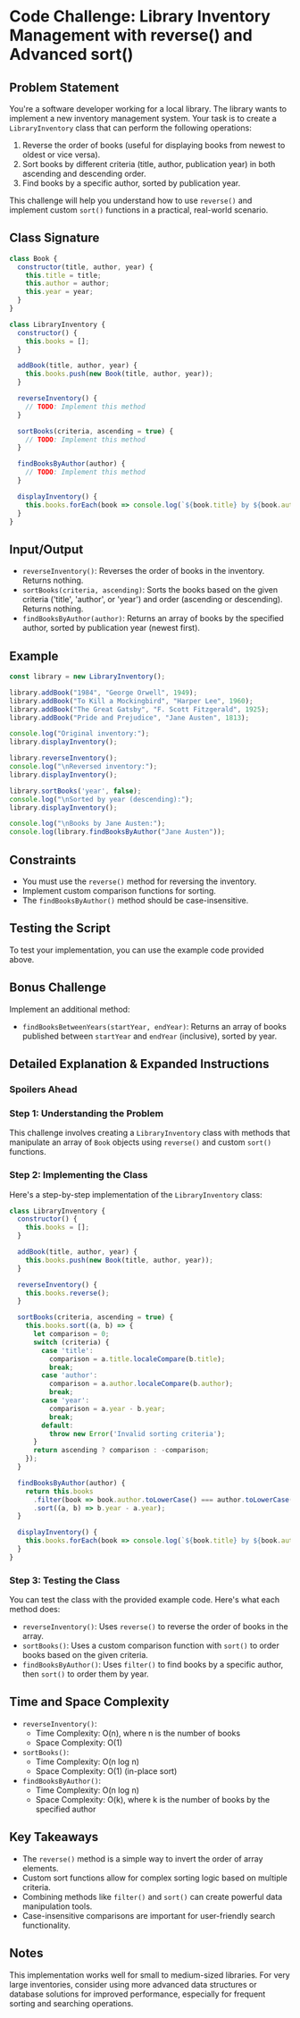 # Code Challenge: Library Inventory Management with reverse() and Advanced sort()

## Problem Statement

You're a software developer working for a local library. The library wants to implement a new inventory management system. Your task is to create a `LibraryInventory` class that can perform the following operations:

1. Reverse the order of books (useful for displaying books from newest to oldest or vice versa).
2. Sort books by different criteria (title, author, publication year) in both ascending and descending order.
3. Find books by a specific author, sorted by publication year.

This challenge will help you understand how to use `reverse()` and implement custom `sort()` functions in a practical, real-world scenario.

## Class Signature

```javascript
class Book {
  constructor(title, author, year) {
    this.title = title;
    this.author = author;
    this.year = year;
  }
}

class LibraryInventory {
  constructor() {
    this.books = [];
  }

  addBook(title, author, year) {
    this.books.push(new Book(title, author, year));
  }

  reverseInventory() {
    // TODO: Implement this method
  }

  sortBooks(criteria, ascending = true) {
    // TODO: Implement this method
  }

  findBooksByAuthor(author) {
    // TODO: Implement this method
  }

  displayInventory() {
    this.books.forEach(book => console.log(`${book.title} by ${book.author} (${book.year})`));
  }
}
```

## Input/Output

- `reverseInventory()`: Reverses the order of books in the inventory. Returns nothing.
- `sortBooks(criteria, ascending)`: Sorts the books based on the given criteria ('title', 'author', or 'year') and order (ascending or descending). Returns nothing.
- `findBooksByAuthor(author)`: Returns an array of books by the specified author, sorted by publication year (newest first).

## Example

```javascript
const library = new LibraryInventory();

library.addBook("1984", "George Orwell", 1949);
library.addBook("To Kill a Mockingbird", "Harper Lee", 1960);
library.addBook("The Great Gatsby", "F. Scott Fitzgerald", 1925);
library.addBook("Pride and Prejudice", "Jane Austen", 1813);

console.log("Original inventory:");
library.displayInventory();

library.reverseInventory();
console.log("\nReversed inventory:");
library.displayInventory();

library.sortBooks('year', false);
console.log("\nSorted by year (descending):");
library.displayInventory();

console.log("\nBooks by Jane Austen:");
console.log(library.findBooksByAuthor("Jane Austen"));
```

## Constraints

- You must use the `reverse()` method for reversing the inventory.
- Implement custom comparison functions for sorting.
- The `findBooksByAuthor()` method should be case-insensitive.

## Testing the Script

To test your implementation, you can use the example code provided above.

## Bonus Challenge

Implement an additional method:
- `findBooksBetweenYears(startYear, endYear)`: Returns an array of books published between `startYear` and `endYear` (inclusive), sorted by year.

## Detailed Explanation & Expanded Instructions

### **Spoilers Ahead**

### Step 1: Understanding the Problem

This challenge involves creating a `LibraryInventory` class with methods that manipulate an array of `Book` objects using `reverse()` and custom `sort()` functions.

### Step 2: Implementing the Class

Here's a step-by-step implementation of the `LibraryInventory` class:

```javascript
class LibraryInventory {
  constructor() {
    this.books = [];
  }

  addBook(title, author, year) {
    this.books.push(new Book(title, author, year));
  }

  reverseInventory() {
    this.books.reverse();
  }

  sortBooks(criteria, ascending = true) {
    this.books.sort((a, b) => {
      let comparison = 0;
      switch (criteria) {
        case 'title':
          comparison = a.title.localeCompare(b.title);
          break;
        case 'author':
          comparison = a.author.localeCompare(b.author);
          break;
        case 'year':
          comparison = a.year - b.year;
          break;
        default:
          throw new Error('Invalid sorting criteria');
      }
      return ascending ? comparison : -comparison;
    });
  }

  findBooksByAuthor(author) {
    return this.books
      .filter(book => book.author.toLowerCase() === author.toLowerCase())
      .sort((a, b) => b.year - a.year);
  }

  displayInventory() {
    this.books.forEach(book => console.log(`${book.title} by ${book.author} (${book.year})`));
  }
}
```

### Step 3: Testing the Class

You can test the class with the provided example code. Here's what each method does:

- `reverseInventory()`: Uses `reverse()` to reverse the order of books in the array.
- `sortBooks()`: Uses a custom comparison function with `sort()` to order books based on the given criteria.
- `findBooksByAuthor()`: Uses `filter()` to find books by a specific author, then `sort()` to order them by year.

## Time and Space Complexity

- `reverseInventory()`: 
  - Time Complexity: O(n), where n is the number of books
  - Space Complexity: O(1)
- `sortBooks()`: 
  - Time Complexity: O(n log n)
  - Space Complexity: O(1) (in-place sort)
- `findBooksByAuthor()`: 
  - Time Complexity: O(n log n)
  - Space Complexity: O(k), where k is the number of books by the specified author

## Key Takeaways

- The `reverse()` method is a simple way to invert the order of array elements.
- Custom sort functions allow for complex sorting logic based on multiple criteria.
- Combining methods like `filter()` and `sort()` can create powerful data manipulation tools.
- Case-insensitive comparisons are important for user-friendly search functionality.

## Notes

This implementation works well for small to medium-sized libraries. For very large inventories, consider using more advanced data structures or database solutions for improved performance, especially for frequent sorting and searching operations.
